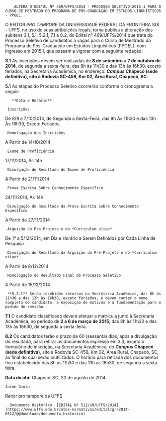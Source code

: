         ALTERA O EDITAL Nº 469/UFFS/2014 - PROCESSO SELETIVO 2015.1 PARA O CURSO DE MESTRADO DO PROGRAMA DE PÓS-GRADUAÇÃO EM ESTUDOS LINGUÍSTICOS - PPGEL  

O REITOR *PRO TEMPORE* DA UNIVERSIDADE FEDERAL DA FRONTEIRA SUL - UFFS, no uso de suas atribuições legais, torna pública a alteração dos subitens 3.1, 5.1, 5.2.1, 7.1 e 8.2, do Edital nº 469/UFFS/2014 que trata do Processo Seletivo de candidatos a vagas para o Curso de Mestrado do Programa de Pós-Graduação em Estudos Linguísticos (PPGEL), com ingresso em 2015.1, que passam a vigorar com a seguinte redação:

 **3.1** As inscrições devem ser realizadas de **8 de setembro** a **7 de outubro de 2014**, de segunda a sexta-feira, das 8h às 11h30 e das 13h às 16h30, exceto feriados, na Secretaria Acadêmica, no endereço: ***Campus* Chapecó (sede definitiva), sito à Rodovia SC-459, Km 02, Área Rural, Chapecó, SC.**

 **5.1** As etapas do Processo Seletivo ocorrerão conforme o cronograma a seguir:

       **Data e Horário** 

     Inscrições

   De 8/9 a 7/10/2014, de Segunda a Sexta-Feira, das 8h Às 11h30 e das 13h Às 16h30, Exceto Feriados.

     Homologação das Inscrições

   A Partir de 14/10/2014

     Exame de Proficiência

   17/11/2014, Às 14h

     Divulgação do Resultado do Exame de Proficiência

   A Partir de 21/11/2014

     Prova Escrita Sobre Conhecimento Específico 

   24/11/2014, Às 14h

     Divulgação do Resultado da Prova Escrita Sobre Conhecimento Específico 

   A Partir de 27/11/2014

     Arguição do Pré-Projeto e do *Curriculum vitae*

   De 1º a 5/12/2014, em Dia e Horário a Serem Definidos por Cada Linha de Pesquisa

     Divulgação do Resultado da Arguição do Pré-Projeto e do *Curriculum vitae*

   A Partir de 8/12/2014

     Homologação do Resultado Final do Processo Seletivo

   A Partir de 15/12/2014

     **5.2.1** Serão recebidos recursos na Secretaria Acadêmica, das 8h às 11h30 e das 13h às 16h30, exceto feriados, e devem conter o nome completo do candidato, a exposição de motivos e a fundamentação para o pedido de revisão.

 **7.1** O candidato classificado deverá efetuar a matrícula junto à Secretaria Acadêmica, no período de **2 a 6 de março de 2015**, das 8h às 11h30 e das 13h às 16h30, de segunda a sexta-feira.

 **8.2** Os candidatos terão o prazo de 60 (sessenta) dias, após a divulgação do resultado, para retirar os documentos expresso em 3.3, exceto o formulário de inscrição, na Secretaria Acadêmica, do ***Campus* Chapecó (sede definitiva)**, sito à Rodovia SC-459, Km 02, Área Rural, Chapecó, SC, ao final do qual serão inutilizados. O horário para retirada dos documentos fica estabelecido das 8h às 11h30 e das 13h às 16h30, de segunda a sexta-feira.

  

   **Data do ato:** Chapecó-SC, 20 de agosto de 2014.   
 

    Jaime Giolo   
 Reitor pro tempore da UFFS 

      Documento Histórico  [EDITAL Nº 512/GR/UFFS/2014](https://www.uffs.edu.br/atos-normativos/edital/gr/2014-0512/@@download/documento_historico)     
      
